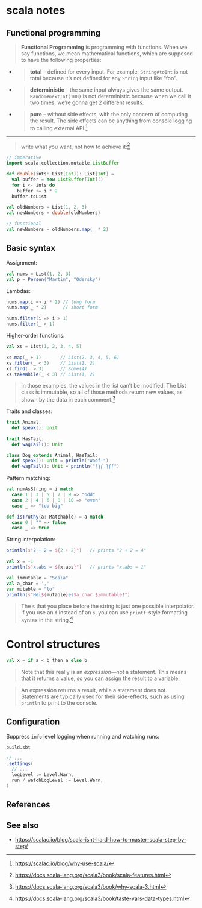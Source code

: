 # scala notes

## Functional programming

> **Functional Programming** is programming with functions. When we say functions, we mean mathematical functions, which are supposed to have the following properties:

- > **total** – defined for every input. For example, `String#toInt` is not total because it’s not defined for any `String` input like “foo”.
- > **deterministic** – the same input always gives the same output. `Random#nextInt(100)` is not deterministic because when we call it two times, we’re gonna get 2 different results.
- > **pure** – without side effects, with the only concern of computing the result. The side effects can be anything from console logging to calling external API.[^1]

----

> write what you want, not how to achieve it:[^2]

```scala
// imperative
import scala.collection.mutable.ListBuffer

def double(ints: List[Int]): List[Int] =
  val buffer = new ListBuffer[Int]()
  for i <- ints do
    buffer += i * 2
  buffer.toList

val oldNumbers = List(1, 2, 3)
val newNumbers = double(oldNumbers)

// functional
val newNumbers = oldNumbers.map(_ * 2)
```

## Basic syntax

Assignment:

```scala
val nums = List(1, 2, 3)
val p = Person("Martin", "Odersky")
```

Lambdas:
```scala
nums.map(i => i * 2) // long form
nums.map(_ * 2)      // short form

nums.filter(i => i > 1)
nums.filter(_ > 1)
```

Higher-order functions:
```scala
val xs = List(1, 2, 3, 4, 5)

xs.map(_ + 1)       // List(2, 3, 4, 5, 6)
xs.filter(_ < 3)    // List(1, 2)
xs.find(_ > 3)      // Some(4)
xs.takeWhile(_ < 3) // List(1, 2)
```

> In those examples, the values in the list can’t be modified. The List class is immutable, so all of those methods return new values, as shown by the data in each comment.[^3]

Traits and classes:
```scala
trait Animal:
  def speak(): Unit

trait HasTail:
  def wagTail(): Unit

class Dog extends Animal, HasTail:
  def speak(): Unit = println("Woof!")
  def wagTail(): Unit = println("⎞⎞⎛ ⎞⎛⎛")
```

Pattern matching:
```scala
val numAsString = i match
  case 1 | 3 | 5 | 7 | 9 => "odd"
  case 2 | 4 | 6 | 8 | 10 => "even"
  case _ => "too big"
```

```scala
def isTruthy(a: Matchable) = a match
  case 0 | "" => false
  case _ => true
```

String interpolation:
```scala
println(s"2 + 2 = ${2 + 2}")   // prints "2 + 2 = 4"

val x = -1
println(s"x.abs = ${x.abs}")   // prints "x.abs = 1"

val immutable = "Scala"
val a_char = ','
var mutable = "lo"
println(s"Hel${mutable}es$a_char $immutable!")
```

> The `s` that you place before the string is just one possible interpolator. If you use an `f` instead of an `s`, you can use `printf`-style formatting syntax in the string.[^4]

# Control structures

```scala
val x = if a < b then a else b
```

> Note that this really is an _expression_—not a statement. This means that it returns a value, so you can assign the result to a variable:

> An expression returns a result, while a statement does not. Statements are typically used for their side-effects, such as using `println` to print to the console.

## Configuration

Suppress `info` level logging when running and watching runs:

`build.sbt`
```sbt
// ...
.settings(
  // ...
  logLevel := Level.Warn,
  run / watchLogLevel := Level.Warn,
)
```

##  References
[^1]: <https://scalac.io/blog/why-use-scala/>
[^2]: <https://docs.scala-lang.org/scala3/book/scala-features.html>
[^3]: <https://docs.scala-lang.org/scala3/book/why-scala-3.html>
[^4]: <https://docs.scala-lang.org/scala3/book/taste-vars-data-types.html>

## See also
- <https://scalac.io/blog/scala-isnt-hard-how-to-master-scala-step-by-step/>
